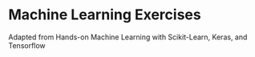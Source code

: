 # Machine Learning Exercises
Adapted from Hands-on Machine Learning with Scikit-Learn, Keras, and Tensorflow